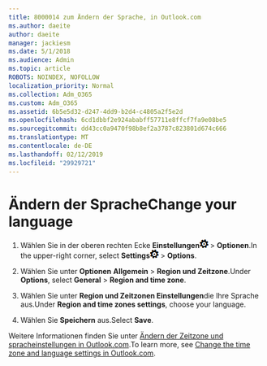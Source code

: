 ```yaml
---
title: 8000014 zum Ändern der Sprache, in Outlook.com
ms.author: daeite
author: daeite
manager: jackiesm
ms.date: 5/1/2018
ms.audience: Admin
ms.topic: article
ROBOTS: NOINDEX, NOFOLLOW
localization_priority: Normal
ms.collection: Adm_O365
ms.custom: Adm_O365
ms.assetid: 6b5e5d32-d247-4dd9-b2d4-c4805a2f5e2d
ms.openlocfilehash: 6cd1dbbf2e924ababff57711e8ffcf7fa9e08be5
ms.sourcegitcommit: dd43cc0a9470f98b8ef2a3787c823801d674c666
ms.translationtype: MT
ms.contentlocale: de-DE
ms.lasthandoff: 02/12/2019
ms.locfileid: "29929721"
---
```

# <a name="change-your-language"></a><span data-ttu-id="9bffa-102">Ändern der Sprache</span><span class="sxs-lookup"><span data-stu-id="9bffa-102">Change your language</span></span>

1. <span data-ttu-id="9bffa-103">Wählen Sie in der oberen rechten Ecke **Einstellungen**![Einstellungen](media/f4b2e798-fff1-4a14-931f-5677a4543b58.png) \> **Optionen**.</span><span class="sxs-lookup"><span data-stu-id="9bffa-103">In the upper-right corner, select **Settings**![Settings](media/f4b2e798-fff1-4a14-931f-5677a4543b58.png) \> **Options**.</span></span>
    
2. <span data-ttu-id="9bffa-104">Wählen Sie unter **Optionen** **Allgemein** \> **Region und Zeitzone**.</span><span class="sxs-lookup"><span data-stu-id="9bffa-104">Under **Options**, select **General** \> **Region and time zone**.</span></span>
    
3. <span data-ttu-id="9bffa-105">Wählen Sie unter **Region und Zeitzonen Einstellungen**die Ihre Sprache aus.</span><span class="sxs-lookup"><span data-stu-id="9bffa-105">Under **Region and time zones settings**, choose your language.</span></span>
    
4. <span data-ttu-id="9bffa-106">Wählen Sie **Speichern** aus.</span><span class="sxs-lookup"><span data-stu-id="9bffa-106">Select **Save**.</span></span>
    
<span data-ttu-id="9bffa-107">Weitere Informationen finden Sie unter [Ändern der Zeitzone und spracheinstellungen in Outlook.com](https://go.microsoft.com/fwlink/p/?linkid=873132).</span><span class="sxs-lookup"><span data-stu-id="9bffa-107">To learn more, see [Change the time zone and language settings in Outlook.com](https://go.microsoft.com/fwlink/p/?linkid=873132).</span></span>
  

